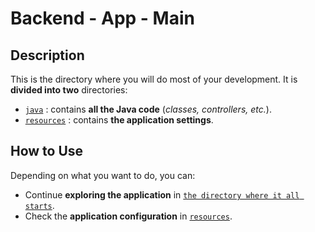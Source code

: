 # Backend - App - Main

## Description

This is the directory where you will do most of your development. It is **divided into two** directories:

- [`java`](./java/) : contains **all the Java code** (*classes, controllers, etc.*).  
- [`resources`](./resources/) : contains **the application settings**.

## How to Use

Depending on what you want to do, you can:

- Continue **exploring the application** in [`the directory where it all starts`](./java/com/marcompiler/test_architecture_rest_jpa_oauth2/).  
- Check the **application configuration** in [`resources`](./resources/).
